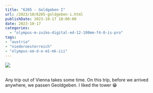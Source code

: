 ```yaml
---
title: "6205 - Goldgeben I"
url: /2023/10/6205-goldgeben-i.html
publishDate: 2023-10-17 18:00:00
date: 2023-10-17
categories:
  - "olympus-m-zuiko-digital-ed-12-100mm-f4-0-is-pro"
tags:
- "austria"
- "niederoesterreich"
- "olympus-om-d-e-m1-mk-iii"
---
```

<div class="container">
<div class="center"><a target="_blank" href="https://d25zfm9zpd7gm5.cloudfront.net/1200x1200/2020/20200601_084922_lr.jpg"><img class="webfeedsFeaturedVisual" src="https://d25zfm9zpd7gm5.cloudfront.net/0600x0600/2020/20200601_084922_lr.jpg" /></a></div>
</div>
<br />

Any trip out of Vienna takes some time. On this trip, before
we arrived anywhere, we passen Geoldgeben. I liked the tower
:grin:
